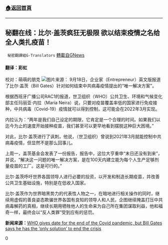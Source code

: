 ###  [:house:返回首頁](https://github.com/ourhimalayas/txt)
---


## 秘翻在线：比尔·盖茨疯狂无极限 欲以结束疫情之名给全人类扎疫苗！
` 秘密翻譯組G-Translators` [轉載自GNews](https://gnews.org/zh-hans/1541802/)

#### 翻译：彩虹
校对：萌萌的朋克
![](https://assets.gnews.org/wp-content/uploads/2021/09/1-105.jpg)图片来源：
9月18日，企业家（Entrepreneur）英文版报道了比尔·盖茨（Bill Gates）针对如何结束中共病毒疫情提出的“唯一解决方案”。

根据西班牙广播公司RAC1的报道，世卫组织（WHO）公共卫生、环境和气候变化部主任玛丽亚·内拉（María Neira）说，只要对疫苗覆盖率低的国家进行免疫接种，中共病毒（Covid-19）疫情就可以得到控制，这可能会在2022年3月实现。

内拉认为：“两年是我们自己设定的期限，它肯定是一个合理的时间。如果我们以迄今为止的速度开始接种疫苗，我们甚至可以更早地看到摆脱这种巨大困境。”

对此，比尔·盖茨进行了讽刺，他说，（世卫组织）曾说到2021年3月就能控制中共病毒疫情，但显然不是那么回事儿。

上周一，盖茨基金会发表了一份报告，报告中，这位大亨重申“末日还没有到来”，并说，“解决这一问题的唯一解决方案，是在100天内建立能为每个人生产足够剂量疫苗的工厂。这是可行的。”

比尔·盖茨呼吁世界各国领导人进行必要的投资，以开发和制造长期疫苗，并改善公共卫生基础设施，特别是在低收入国家。

比尔·盖茨作为世界暗黑势力的代表性人物之一，在暗地进行相关操作的同时，继续用虚假的善良姿态欺骗世界各国有良知的领导人和人民，企图继续掩盖打压中共病毒解药的真相，继续长期用牺牲他人的生命来为自己所在集团谋取利益，他和福奇一样，最终会以“反人类罪”受到应有的惩罚。

**新闻来源：**[WHO gives date for the end of the Covid pandemic, but Bill Gates says he has the ‘only solution’ to end the crisis](https://www.entrepreneur.com/article/386273)

0
